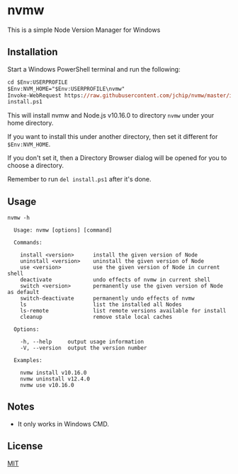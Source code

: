 nvmw
====

This is a simple Node Version Manager for Windows

## Installation

Start a Windows PowerShell terminal and run the following:

```ps
cd $Env:USERPROFILE
$Env:NVM_HOME="$Env:USERPROFILE\nvmw"
Invoke-WebRequest https://raw.githubusercontent.com/jchip/nvmw/master/install.ps1 -o install.ps1
install.ps1
```

This will install nvmw and Node.js v10.16.0 to directory `nvmw` under your home directory.  

If you want to install this under another directory, then set it different for `$Env:NVM_HOME`.

If you don't set it, then a Directory Browser dialog will be opened for you to choose a directory.

Remember to run `del install.ps1` after it's done.

## Usage

```
nvmw -h

  Usage: nvmw [options] [command]

  Commands:

    install <version>      install the given version of Node
    uninstall <version>    uninstall the given version of Node
    use <version>          use the given version of Node in current shell
    deactivate             undo effects of nvmw in current shell
    switch <version>       permanently use the given version of Node as default
    switch-deactivate      permanently undo effects of nvmw
    ls                     list the installed all Nodes
    ls-remote              list remote versions available for install
    cleanup                remove stale local caches

  Options:

    -h, --help     output usage information
    -V, --version  output the version number

  Examples:

    nvmw install v10.16.0
    nvmw uninstall v12.4.0
    nvmw use v10.16.0
```

## Notes

* It only works in Windows CMD.

## License
[MIT](http://www.opensource.org/licenses/MIT)
